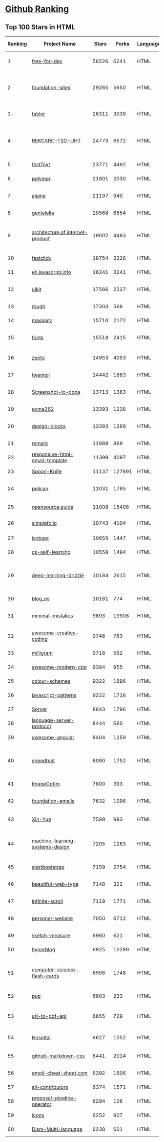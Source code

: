 [Github Ranking](../README.md)
==========

## Top 100 Stars in HTML

| Ranking | Project Name | Stars | Forks | Language | Open Issues | Description | Last Commit |
| ------- | ------------ | ----- | ----- | -------- | ----------- | ----------- | ----------- |
| 1 | [free-for-dev](https://github.com/ripienaar/free-for-dev) | 56526 | 6241 | HTML | 0 | A list of SaaS, PaaS and IaaS offerings that have free tiers of interest to devops and infradev | 2022-07-21T16:50:20Z |
| 2 | [foundation-sites](https://github.com/foundation/foundation-sites) | 29265 | 5650 | HTML | 20 | The most advanced responsive front-end framework in the world. Quickly create prototypes and production code for sites that work on any kind of device. | 2022-07-20T06:14:30Z |
| 3 | [tabler](https://github.com/tabler/tabler) | 26311 | 3039 | HTML | 61 | Tabler is free and open-source HTML Dashboard UI Kit built on Bootstrap | 2022-07-15T12:48:48Z |
| 4 | [REKCARC-TSC-UHT](https://github.com/PKUanonym/REKCARC-TSC-UHT) | 24773 | 6572 | HTML | 10 | 清华大学计算机系课程攻略 Guidance for courses in Department of Computer Science and Technology, Tsinghua University | 2022-07-17T07:09:55Z |
| 5 | [fastText](https://github.com/facebookresearch/fastText) | 23771 | 4492 | HTML | 426 | Library for fast text representation and classification. | 2022-06-26T15:31:15Z |
| 6 | [polymer](https://github.com/Polymer/polymer) | 21801 | 2030 | HTML | 40 | Our original Web Component library. | 2022-06-03T21:59:52Z |
| 7 | [alpine](https://github.com/alpinejs/alpine) | 21197 | 940 | HTML | 15 | A rugged, minimal framework for composing JavaScript behavior in your markup.  | 2022-07-21T21:04:40Z |
| 8 | [gentelella](https://github.com/ColorlibHQ/gentelella) | 20568 | 6854 | HTML | 30 | Free Bootstrap 4 Admin Dashboard Template | 2022-03-14T03:31:22Z |
| 9 | [architecture.of.internet-product](https://github.com/davideuler/architecture.of.internet-product) | 19002 | 4483 | HTML | 8 | 互联网公司技术架构，微信/淘宝/微博/腾讯/阿里/美团点评/百度/Google/Facebook/Amazon/eBay的架构，欢迎PR补充 | 2021-12-05T04:53:06Z |
| 10 | [fastclick](https://github.com/ftlabs/fastclick) | 18754 | 3328 | HTML | 212 | Polyfill to remove click delays on browsers with touch UIs | 2021-08-13T16:01:47Z |
| 11 | [en.javascript.info](https://github.com/javascript-tutorial/en.javascript.info) | 18241 | 3241 | HTML | 74 | Modern JavaScript Tutorial  | 2022-07-21T20:45:33Z |
| 12 | [uikit](https://github.com/uikit/uikit) | 17566 | 2327 | HTML | 652 | A lightweight and modular front-end framework for developing fast and powerful web interfaces | 2022-07-15T12:31:53Z |
| 13 | [rough](https://github.com/rough-stuff/rough) | 17303 | 566 | HTML | 24 | Create graphics with a hand-drawn, sketchy, appearance | 2022-07-20T01:23:33Z |
| 14 | [masonry](https://github.com/desandro/masonry) | 15710 | 2172 | HTML | 57 | :love_hotel: Cascading grid layout plugin | 2021-10-03T09:17:12Z |
| 15 | [fonts](https://github.com/google/fonts) | 15518 | 2415 | HTML | 1044 | Font files available from Google Fonts, and a public issue tracker for all things Google Fonts | 2022-07-21T23:32:05Z |
| 16 | [zepto](https://github.com/madrobby/zepto) | 14953 | 4053 | HTML | 70 | Zepto.js is a minimalist JavaScript library for modern browsers, with a jQuery-compatible API | 2022-04-15T02:41:06Z |
| 17 | [twemoji](https://github.com/twitter/twemoji) | 14442 | 1663 | HTML | 48 | Emoji for everyone. https://twemoji.twitter.com/ | 2022-06-22T13:41:05Z |
| 18 | [Screenshot-to-code](https://github.com/emilwallner/Screenshot-to-code) | 13713 | 1383 | HTML | 14 | A neural network that transforms a design mock-up into a static website. | 2022-05-24T14:52:26Z |
| 19 | [ecma262](https://github.com/tc39/ecma262) | 13393 | 1238 | HTML | 287 | Status, process, and documents for ECMA-262 | 2022-07-21T23:23:54Z |
| 20 | [design-blocks](https://github.com/froala/design-blocks) | 13393 | 1269 | HTML | 25 | A set of 170+ Bootstrap based design blocks ready to be used to create clean modern websites. | 2022-06-22T05:08:03Z |
| 21 | [remark](https://github.com/gnab/remark) | 11988 | 869 | HTML | 158 | A simple, in-browser, markdown-driven slideshow tool. | 2022-05-24T16:15:00Z |
| 22 | [responsive-html-email-template](https://github.com/leemunroe/responsive-html-email-template) | 11399 | 4097 | HTML | 3 | A free simple responsive HTML email template | 2022-07-15T20:36:08Z |
| 23 | [Spoon-Knife](https://github.com/octocat/Spoon-Knife) | 11137 | 127891 | HTML | 1449 | This repo is for demonstration purposes only. | 2022-07-22T02:54:16Z |
| 24 | [pelican](https://github.com/getpelican/pelican) | 11031 | 1785 | HTML | 44 | Static site generator that supports Markdown and reST syntax. Powered by Python. | 2022-07-11T17:54:13Z |
| 25 | [opensource.guide](https://github.com/github/opensource.guide) | 11008 | 15408 | HTML | 0 | 📚 Community guides for open source creators | 2022-07-20T07:15:58Z |
| 26 | [simplefolio](https://github.com/cobiwave/simplefolio) | 10743 | 4104 | HTML | 31 | ⚡️ A minimal portfolio template for Developers | 2022-07-20T12:05:40Z |
| 27 | [isotope](https://github.com/metafizzy/isotope) | 10655 | 1447 | HTML | 55 | :revolving_hearts: Filter & sort magical layouts | 2021-09-24T03:20:14Z |
| 28 | [cs-self-learning](https://github.com/PKUFlyingPig/cs-self-learning) | 10558 | 1494 | HTML | 22 | 计算机自学指南 | 2022-07-17T03:48:45Z |
| 29 | [deep-learning-drizzle](https://github.com/kmario23/deep-learning-drizzle) | 10184 | 2615 | HTML | 5 | Drench yourself in Deep Learning, Reinforcement Learning, Machine Learning, Computer Vision, and NLP by learning from these exciting lectures!! | 2022-04-10T19:33:15Z |
| 30 | [blog_os](https://github.com/phil-opp/blog_os) | 10181 | 774 | HTML | 51 | Writing an OS in Rust | 2022-07-14T11:49:30Z |
| 31 | [minimal-mistakes](https://github.com/mmistakes/minimal-mistakes) | 9893 | 19908 | HTML | 8 | :triangular_ruler: Jekyll theme for building a personal site, blog, project documentation, or portfolio. | 2022-07-21T19:13:42Z |
| 32 | [awesome-creative-coding](https://github.com/terkelg/awesome-creative-coding) | 9748 | 763 | HTML | 2 | Creative Coding: Generative Art, Data visualization, Interaction Design, Resources. | 2022-07-04T17:56:35Z |
| 33 | [milligram](https://github.com/milligram/milligram) | 9718 | 592 | HTML | 29 | A minimalist CSS framework. | 2021-12-12T17:27:25Z |
| 34 | [awesome-modern-cpp](https://github.com/rigtorp/awesome-modern-cpp) | 9384 | 955 | HTML | 0 | A collection of resources on modern C++ | 2022-06-16T14:38:34Z |
| 35 | [colour-schemes](https://github.com/daylerees/colour-schemes) | 9322 | 1696 | HTML | 54 | Colour schemes for a variety of editors created by Dayle Rees. | 2020-11-11T18:28:33Z |
| 36 | [javascript-patterns](https://github.com/shichuan/javascript-patterns) | 9222 | 1716 | HTML | 15 | JavaScript Patterns | 2020-10-02T05:20:06Z |
| 37 | [Server](https://github.com/PanDownloadServer/Server) | 8643 | 1796 | HTML | 136 | PanDownload的个人维护版本 | 2020-09-25T01:38:15Z |
| 38 | [language-server-protocol](https://github.com/microsoft/language-server-protocol) | 8444 | 660 | HTML | 170 | Defines a common protocol for language servers. | 2022-07-07T06:50:08Z |
| 39 | [awesome-angular](https://github.com/PatrickJS/awesome-angular) | 8404 | 1259 | HTML | 0 | :page_facing_up: A curated list of awesome Angular resources | 2022-07-19T16:31:47Z |
| 40 | [speedtest](https://github.com/librespeed/speedtest) | 8090 | 1752 | HTML | 47 | Self-hosted Speedtest for HTML5 and more. Easy setup, examples, configurable, mobile friendly. Supports PHP, Node, Multiple servers, and more | 2022-07-14T15:09:07Z |
| 41 | [ImageOptim](https://github.com/ImageOptim/ImageOptim) | 7800 | 393 | HTML | 157 | GUI image optimizer for Mac | 2022-03-25T09:59:14Z |
| 42 | [foundation-emails](https://github.com/foundation/foundation-emails) | 7632 | 1096 | HTML | 172 | Quickly create responsive HTML emails that work on any device and client. Even Outlook. | 2022-07-11T20:41:48Z |
| 43 | [Xin-Yue](https://github.com/sikaozhe1997/Xin-Yue) | 7589 | 993 | HTML | 38 | 岳昕：致北大师生与北大外国语学院的一封公开信 | 2019-05-04T17:07:56Z |
| 44 | [machine-learning-systems-design](https://github.com/chiphuyen/machine-learning-systems-design) | 7205 | 1163 | HTML | 7 | A booklet on machine learning systems design with exercises. NOT the repo for the book "Designing Machine Learning Systems" | 2022-07-17T22:56:05Z |
| 45 | [startbootstrap](https://github.com/BlackrockDigital/startbootstrap) | 7159 | 2754 | HTML | 3 | A library of free and open source Bootstrap themes and templates | 2020-10-12T20:57:37Z |
| 46 | [beautiful-web-type](https://github.com/ubuwaits/beautiful-web-type) | 7148 | 322 | HTML | 3 | In-depth guide to the best open-source typefaces: https://beautifulwebtype.com | 2022-05-31T09:10:41Z |
| 47 | [infinite-scroll](https://github.com/metafizzy/infinite-scroll) | 7119 | 1771 | HTML | 39 | 📜 Automatically add next page | 2022-02-24T06:33:26Z |
| 48 | [personal-website](https://github.com/github/personal-website) | 7050 | 6712 | HTML | 0 | Code that'll help you kickstart a personal website that showcases your work as a software developer. | 2022-05-24T11:19:00Z |
| 49 | [sketch-measure](https://github.com/utom/sketch-measure) | 6960 | 621 | HTML | 399 | Make it a fun to create spec for developers and teammates | 2021-02-17T02:24:57Z |
| 50 | [hyperblog](https://github.com/freddier/hyperblog) | 6925 | 10289 | HTML | 4 | Un blog increíble para el curso de Git y Github de Platzi | 2022-07-22T02:26:59Z |
| 51 | [computer-science-flash-cards](https://github.com/jwasham/computer-science-flash-cards) | 6908 | 1748 | HTML | 3 | Mini website for testing both general CS knowledge and enforce coding practice and common algorithm/data structure memorization. | 2022-02-08T01:05:48Z |
| 52 | [pup](https://github.com/ericchiang/pup) | 6803 | 233 | HTML | 66 | Parsing HTML at the command line | 2022-05-27T12:04:39Z |
| 53 | [url-to-pdf-api](https://github.com/alvarcarto/url-to-pdf-api) | 6655 | 729 | HTML | 28 | Web page PDF/PNG rendering done right. Self-hosted service for rendering receipts, invoices, or any content. | 2022-05-12T13:03:57Z |
| 54 | [Hospital](https://github.com/open-power-workgroup/Hospital) | 6627 | 1052 | HTML | 44 | OpenPower工作组收集汇总的医院开放数据 | 2020-10-27T03:02:37Z |
| 55 | [github-markdown-css](https://github.com/sindresorhus/github-markdown-css) | 6441 | 2014 | HTML | 7 | The minimal amount of CSS to replicate the GitHub Markdown style | 2022-07-08T11:32:58Z |
| 56 | [emoji-cheat-sheet.com](https://github.com/WebpageFX/emoji-cheat-sheet.com) | 6392 | 1606 | HTML | 46 | A one pager for emojis on Campfire and GitHub | 2022-05-28T07:47:03Z |
| 57 | [all-contributors](https://github.com/all-contributors/all-contributors) | 6374 | 1571 | HTML | 74 | ✨ Recognize all contributors, not just the ones who push code ✨ | 2022-06-23T20:43:47Z |
| 58 | [proposal-pipeline-operator](https://github.com/tc39/proposal-pipeline-operator) | 6294 | 106 | HTML | 23 | A proposal for adding a useful pipe operator to JavaScript. | 2022-04-01T23:44:38Z |
| 59 | [icons](https://github.com/twbs/icons) | 6252 | 907 | HTML | 225 | Official open source SVG icon library for Bootstrap. | 2022-07-19T17:18:04Z |
| 60 | [Dism-Multi-language](https://github.com/Chuyu-Team/Dism-Multi-language) | 6238 | 601 | HTML | 210 | Dism++ Multi-language Support & BUG Report | 2022-05-27T17:35:40Z |

